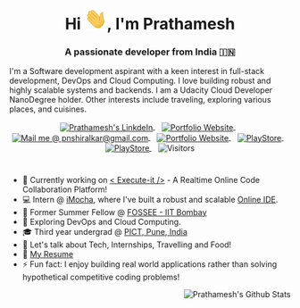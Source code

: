 <h1 align="center">Hi <img src="https://raw.githubusercontent.com/ABSphreak/ABSphreak/master/gifs/Hi.gif" width="40px" />, I'm Prathamesh</h1>
<h3 align="center">A passionate developer from India 🇮🇳</h3>

I'm a Software development aspirant with a keen interest in full-stack development, DevOps and Cloud Computing. I love building robust and highly scalable systems and backends. I am a Udacity Cloud Developer NanoDegree holder. Other interests include traveling, exploring various places, and cuisines.

<div align="center">
  
<a href="https://www.linkedin.com/in/pnshiralkar" title="Connect me on LinkedIn">
  <img align="center" alt="Prathamesh's LinkdeIn" width="22px" src="https://cdn.jsdelivr.net/npm/simple-icons@v3/icons/linkedin.svg" />
</a>
&nbsp;&nbsp;
<a href="https://pratham.live" title="Portfolio Website">
  <img align="center" alt="Portfolio Website" width="22px" src="https://simpleicons.org/icons/internetexplorer.svg" />
</a>
&nbsp;&nbsp;
<a href="mailto:pnshiralkar@gmail.com" title="Mail me">
  <img align="center" alt="Mail me @ pnshiralkar@gmail.com" width="22px" src="https://cdn.jsdelivr.net/npm/simple-icons@3.9.0/icons/gmail.svg" />
</a>
&nbsp;&nbsp;
<a href="https://instagram.com/pratham__99" title="Instagram">
  <img align="center" alt="Portfolio Website" width="22px" src="https://simpleicons.org/icons/instagram.svg" />
</a>
&nbsp;&nbsp;
<a href="https://docs.google.com/document/d/1a-QpsKRT-81TsGbLZeUNWBmGj7zizfwQz4t5ciCVZnE/view" title="Resume">
  <img align="center" alt="PlayStore" width="22px" src="https://simpleicons.org/icons/readthedocs.svg" />
</a>
&nbsp;&nbsp;
<a href="https://play.google.com/store/apps/developer?id=Prathamesh+Narendra+Shiralkar" title="GooglePlay Developer Profile">
  <img align="center" alt="PlayStore" width="22px" src="https://simpleicons.org/icons/googleplay.svg" />
</a>
&nbsp;&nbsp;

<img align="center" alt="Visitors" src="https://visitor-badge.glitch.me/badge?page_id=pnshiralkar.pnshiralkar" />

</div>

#

- 🚀 Currently working on [< Execute-it />](https://executeit.ml) - A Realtime Online Code Collaboration Platform!
- 💻 Intern @ [iMocha](https://interviewmocha.com), where I've built a robust and scalable [Online IDE](https://ide.interviewmocha.com).
- 🔭 Former Summer Fellow @ [FOSSEE - IIT Bombay](https://fossee.in/)
- 🌱 Exploring DevOps and Cloud Computing.
- 🎓 Third year undergrad @ [PICT, Pune, India](https;//pict.edu)
- 💬 Let's talk about Tech, Internships, Travelling and Food!
- 📄 [My Resume](https://docs.google.com/document/d/1a-QpsKRT-81TsGbLZeUNWBmGj7zizfwQz4t5ciCVZnE/view)
- ⚡ Fun fact: I enjoy building real world applications rather than solving hypothetical competitive coding problems!

<img style="float: right" src="https://github-readme-stats.vercel.app/api?username=pnshiralkar&count_private=true&show_icons=true&include_all_commits=true" alt="Prathamesh's Github Stats"/>
